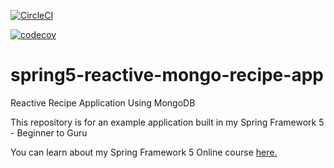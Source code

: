 
[![CircleCI](https://circleci.com/gh/viktorcardona/spring5-reactive-mongo-recipe-app.svg?style=svg)](https://circleci.com/gh/viktorcardona/spring5-reactive-mongo-recipe-app)

[![codecov](https://codecov.io/gh/viktorcardona/spring5-reactive-mongo-recipe-app/branch/master/graph/badge.svg)](https://codecov.io/gh/viktorcardona/spring5-reactive-mongo-recipe-app)


# spring5-reactive-mongo-recipe-app
Reactive Recipe Application Using MongoDB

This repository is for an example application built in my Spring Framework 5 - Beginner to Guru

You can learn about my Spring Framework 5 Online course [here.](http://courses.springframework.guru/p/spring-framework-5-begginer-to-guru/?product_id=363173)